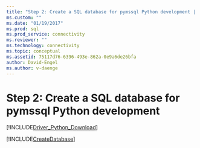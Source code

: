 ```yaml
---
title: "Step 2: Create a SQL database for pymssql Python development | Microsoft Docs"
ms.custom: ""
ms.date: "01/19/2017"
ms.prod: sql
ms.prod_service: connectivity
ms.reviewer: ""
ms.technology: connectivity
ms.topic: conceptual
ms.assetid: 75117d76-6396-493e-862a-0e9a6de26bfa
author: David-Engel
ms.author: v-daenge
---
```

# Step 2: Create a SQL database for pymssql Python development
[!INCLUDE[Driver_Python_Download](../../../includes/driver_python_download.md)]

[!INCLUDE[CreateDatabase](../../../includes/createdatabase.md)]
